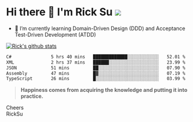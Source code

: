 # Hi there 👋 I'm Rick Su ![](https://komarev.com/ghpvc/?username=ricksu978)
<!--
**ricksu978/ricksu978** is a ✨ _special_ ✨ repository because its `README.md` (this file) appears on your GitHub profile.

Here are some ideas to get you started:

- 🔭 I’m currently working on ...
-->
- 🌱 I’m currently learning Domain-Driven Design (DDD) and Acceptance Test-Driven Development (ATDD)
<!--
- 👯 I’m looking to collaborate on ...
- 🤔 I’m looking for help with ...
- 💬 Ask me about ...
- 📫 How to reach me: ...
- 😄 Pronouns: ...
- ⚡ Fun fact: ...
-->
[![Rick's github stats](https://github-readme-stats.vercel.app/api?username=ricksu978&theme=dark)](https://github.com/ricksu978/ricksu978)

<!--START_SECTION:waka-->

```txt
C#               5 hrs 40 mins   █████████████░░░░░░░░░░░░   52.01 %
XML              2 hrs 37 mins   ██████░░░░░░░░░░░░░░░░░░░   23.99 %
JSON             51 mins         ██░░░░░░░░░░░░░░░░░░░░░░░   07.90 %
Assembly         47 mins         █▓░░░░░░░░░░░░░░░░░░░░░░░   07.19 %
TypeScript       26 mins         █░░░░░░░░░░░░░░░░░░░░░░░░   03.99 %
```

<!--END_SECTION:waka-->

> **Happiness comes from acquiring the knowledge and putting it into practice.**

Cheers  
RickSu 
